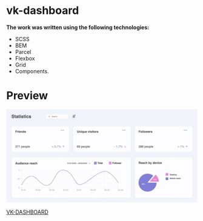 # vk-dashboard
__The work was written using the following technologies:__ 
* SCSS
* BEM
* Parcel
* Flexbox
* Grid
* Components.
# Preview
<img src='preview.png'>

[VK-DASHBOARD](https://natashapahorukova.github.io/vk-dashboard-/)
